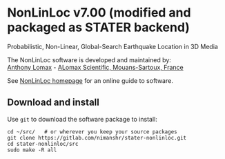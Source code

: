 # NonLinLoc v7.00 (modified and packaged as STATER backend)

Probabilistic, Non-Linear, Global-Search Earthquake Location in 3D Media

The NonLinLoc software is developed and maintained by:   
[Anthony Lomax](http://alomax.free.fr/) - [ALomax Scientific, Mouans-Sartoux, France](http://alomax.free.fr/alss/)

See [NonLinLoc homepage](http://alomax.free.fr/nlloc/) for an online guide to software.


## Download and install

Use `git` to download the software package to install:

```
cd ~/src/   # or wherever you keep your source packages
git clone https://gitlab.com/nimanshr/stater-nonlinloc.git
cd stater-nonlinloc/src
sudo make -R all
```
